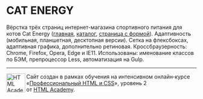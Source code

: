 # CAT ENERGY

Вёрстка трёх страниц интернет-магазина спортивного питания для котов Cat Energy ([главная](https://flygvardinna.github.io/cat-energy), [каталог](https://flygvardinna.github.io/cat-energy/catalog.html), [страница с формой](https://flygvardinna.github.io/cat-energy/form.html)).
Адаптивность (мобильная, планшетная, десктопная версии). Сетка на флексбоксах, адаптивная графика, дополнительно ретиновая.
Кроссбраузерность: Chrome, Firefox, Opera, Edge и IE11.
Использованы: именование классов по БЭМ, препроцессор Less, автоматизация на Gulp.

---

<a href="https://htmlacademy.ru/intensive/adaptive"><img align="left" width="50" height="50" alt="HTML Academy" src="https://up.htmlacademy.ru/static/img/intensive/adaptive/logo-for-github-2.png"></a>

Сайт создан в рамках обучения на интенсивном онлайн‑курсе «[Профессиональный HTML и CSS](https://htmlacademy.ru/intensive/adaptive)», уровень 2 от [HTML Academy](https://htmlacademy.ru).

[travis-image]: https://travis-ci.org/htmlacademy-adaptive/614941-cat-energy.svg?branch=master
[travis-url]: https://travis-ci.org/htmlacademy-adaptive/614941-cat-energy
[dependency-image]: https://david-dm.org/htmlacademy-adaptive/614941-cat-energy/dev-status.svg?style=flat-square
[dependency-url]: https://david-dm.org/htmlacademy-adaptive/614941-cat-energy?type=dev
